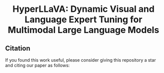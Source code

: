 
<h1 align = "center">
HyperLLaVA: Dynamic Visual and Language Expert Tuning for Multimodal Large Language Models
</h1>


## Citation
If you found this work useful, please consider giving this repository a star and citing our paper as follows:
```

```

